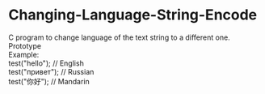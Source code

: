 # Changing-Language-String-Encode
 C program to change language of the text string to a different one. Prototype  
 Example:  
    test("hello");  // English  
    test("привет");      // Russian  
    test("你好");   // Mandarin  
